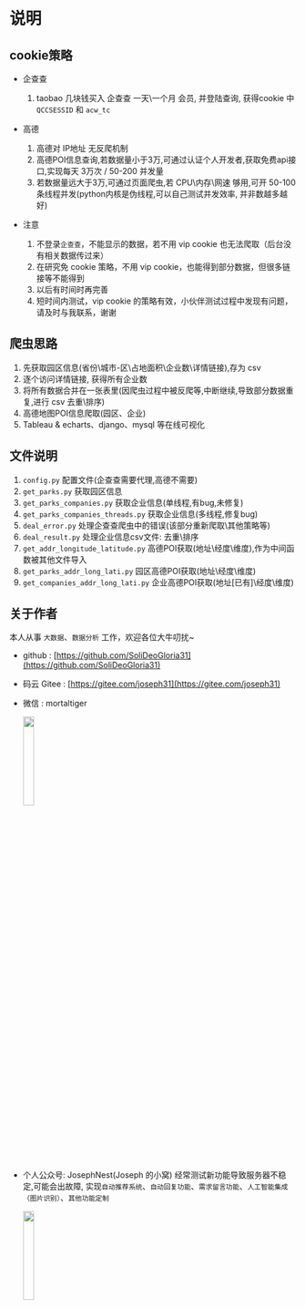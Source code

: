 # 说明

## cookie策略

- 企查查

	1. taobao 几块钱买入 企查查 一天\一个月 会员, 并登陆查询, 获得cookie 中 `QCCSESSID` 和 `acw_tc`

- 高德

	1. 高德对 IP地址 无反爬机制
	2. 高德POI信息查询,若数据量小于3万,可通过认证个人开发者,获取免费api接口,实现每天 3万次 / 50-200 并发量
	3. 若数据量远大于3万,可通过页面爬虫,若 CPU\内存\网速 够用,可开 50-100 条线程并发(python内核是伪线程,可以自己测试并发效率, 并非数越多越好)

- 注意
  
  1. 不登录`企查查`，不能显示的数据，若不用 vip cookie 也无法爬取（后台没有相关数据传过来）
  2. 在研究免 cookie 策略，不用 vip cookie，也能得到部分数据，但很多链接等不能得到
  3. 以后有时间时再完善
  4. 短时间内测试，vip cookie 的策略有效，小伙伴测试过程中发现有问题，请及时与我联系，谢谢

## 爬虫思路

1. 先获取园区信息(省份\城市-区\占地面积\企业数\详情链接),存为 csv
2. 逐个访问详情链接, 获得所有企业数
3. 将所有数据合并在一张表里(因爬虫过程中被反爬等,中断继续,导致部分数据重复,进行 csv 去重\排序)
4. 高德地图POI信息爬取(园区、企业)
5. Tableau & echarts、django、mysql 等在线可视化

## 文件说明
1. `config.py`	配置文件(企查查需要代理,高德不需要)
2. `get_parks.py`	获取园区信息
3. `get_parks_companies.py`	获取企业信息(单线程,有bug,未修复)
4. `get_parks_companies_threads.py`	获取企业信息(多线程,修复bug)
5. `deal_error.py`	处理企查查爬虫中的错误(该部分重新爬取\其他策略等)
6. `deal_result.py` 处理企业信息csv文件: 去重\排序
7. `get_addr_longitude_latitude.py`	高德POI获取(地址\经度\维度),作为中间函数被其他文件导入
8. `get_parks_addr_long_lati.py` 园区高德POI获取(地址\经度\维度)
9. `get_companies_addr_long_lati.py` 企业高德POI获取(地址[已有]\经度\维度)

## 关于作者

本人从事 `大数据`、`数据分析` 工作，欢迎各位大牛叨扰~

- github : [https://github.com/SoliDeoGloria31](https://github.com/SoliDeoGloria31)

- 码云 Gitee : [https://gitee.com/joseph31](https://gitee.com/joseph31)

- 微信 : mortaltiger

  <img src="https://gitee.com/joseph31/picture_bed/raw/master/mortaltiger.jpg" width="20%">

- 个人公众号: JosephNest(Joseph 的小窝)
  经常测试新功能导致服务器不稳定,可能会出故障, 实现`自动推荐系统`、`自动回复功能`、`需求留言功能`、`人工智能集成（图片识别）`、`其他功能定制`

  <img src="https://gitee.com/joseph31/picture_bed/raw/master/JosephNest.jpg" width="20%">
